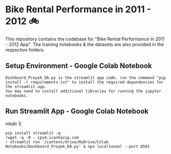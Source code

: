 # Bike Rental Performance in 2011 - 2012 🚲
This repository contains the codebase for "Bike Rental Performance in 2011 - 2012 App". The training notebooks & the datasets are also provided in the respective folders.

## Setup Environment - Google Colab Notebook
```
Dashboard_Proyek_DA.py is the streamlit app code. run the command "pip install -r requirements.txt" to install the required dependencies for the streamlit app.
You may need to install additional libraries for running the jupyter notebooks.
```
## Run Streamlit App - Google Colab Notebook
mkdir S
```
pip install streamlit -q
!wget -q -O - ipv4.icanhazip.com
! streamlit run '/content/drive/MyDrive/Colab Notebooks/Dashboard_Proyek_DA.py' & npx localtunnel --port 8501
```
